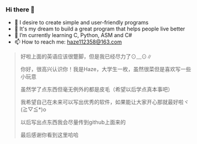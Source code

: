 ### Hi there 👋

- 🔭 I desire to create simple and user-friendly programs
- 🔭 It's my dream to build a great program that helps people live better
- 🌱 I’m currently learning C, Python, ASM and C#
- 📫 How to reach me: haze112358@163.com
> 好啦上面的英语应该很蹩脚，但是我已经尽力了⊙﹏⊙∥
> 
> 你好，很高兴认识你！我是Haze，大学生一枚，虽然很菜但是喜欢写一些小玩意
> 
> 虽然学了点东西但毫无例外的都是皮毛（希望以后学点真本事吧）
> 
> 我希望自己在未来可以写出优秀的软件，如果能让大家开心那就最好啦ヾ(≧▽≦*)o
> 
> 以后写出点东西我会尽量传到github上面来的
> 
> 最后感谢你看到这里哈哈
